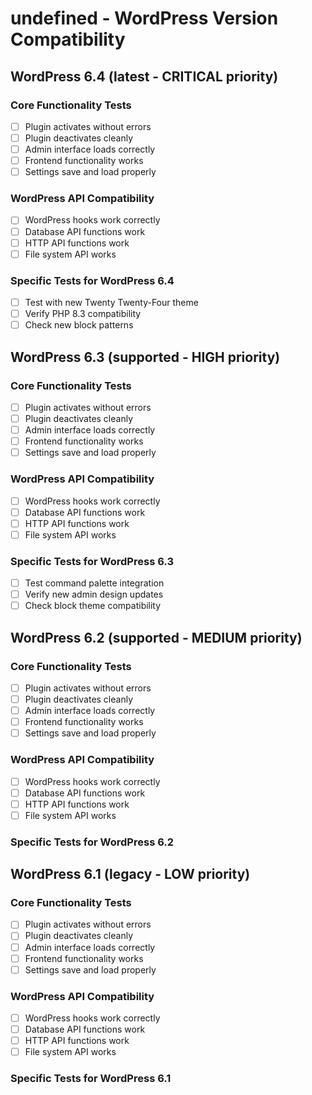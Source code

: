 # undefined - WordPress Version Compatibility

## WordPress 6.4 (latest - CRITICAL priority)

### Core Functionality Tests
- [ ] Plugin activates without errors
- [ ] Plugin deactivates cleanly
- [ ] Admin interface loads correctly
- [ ] Frontend functionality works
- [ ] Settings save and load properly

### WordPress API Compatibility
- [ ] WordPress hooks work correctly
- [ ] Database API functions work
- [ ] HTTP API functions work
- [ ] File system API works

### Specific Tests for WordPress 6.4
- [ ] Test with new Twenty Twenty-Four theme
- [ ] Verify PHP 8.3 compatibility
- [ ] Check new block patterns

## WordPress 6.3 (supported - HIGH priority)

### Core Functionality Tests
- [ ] Plugin activates without errors
- [ ] Plugin deactivates cleanly
- [ ] Admin interface loads correctly
- [ ] Frontend functionality works
- [ ] Settings save and load properly

### WordPress API Compatibility
- [ ] WordPress hooks work correctly
- [ ] Database API functions work
- [ ] HTTP API functions work
- [ ] File system API works

### Specific Tests for WordPress 6.3
- [ ] Test command palette integration
- [ ] Verify new admin design updates
- [ ] Check block theme compatibility

## WordPress 6.2 (supported - MEDIUM priority)

### Core Functionality Tests
- [ ] Plugin activates without errors
- [ ] Plugin deactivates cleanly
- [ ] Admin interface loads correctly
- [ ] Frontend functionality works
- [ ] Settings save and load properly

### WordPress API Compatibility
- [ ] WordPress hooks work correctly
- [ ] Database API functions work
- [ ] HTTP API functions work
- [ ] File system API works

### Specific Tests for WordPress 6.2

## WordPress 6.1 (legacy - LOW priority)

### Core Functionality Tests
- [ ] Plugin activates without errors
- [ ] Plugin deactivates cleanly
- [ ] Admin interface loads correctly
- [ ] Frontend functionality works
- [ ] Settings save and load properly

### WordPress API Compatibility
- [ ] WordPress hooks work correctly
- [ ] Database API functions work
- [ ] HTTP API functions work
- [ ] File system API works

### Specific Tests for WordPress 6.1
